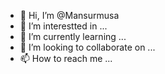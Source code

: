 - 👋 Hi, I’m @Mansurmusa
- 👀 I’m interestted in ...
- 🌱 I’m currently learning ...
- 💞️ I’m looking to collaborate on ...
- 📫 How to reach me ...

<!---
Mansurmusa/Mansurmusa is a ✨ special ✨ repository because its `README.md` (this file) appears on your GitHub profile.
You can click the Preview link to take a look at your changes.
--->
